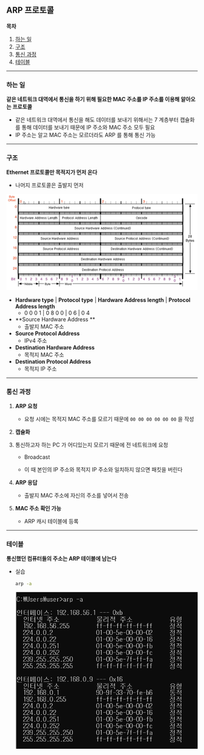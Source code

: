 ## ARP 프로토콜

**목차**

1. [하는 일](#하는-일)
2. [구조](#구조)
3. [통신 과정](#통신-과정)
4. [테이블](#테이블)

---

### 하는 일

**같은 네트워크 대역에서 통신을 하기 위해 필요한 MAC 주소를 IP 주소를 이용해 알아오는 프로토콜**

* 같은 네트워크 대역에서 통신을 해도 데이터를 보내기 위해서는 7 계층부터 캡슐화를 통해 데이터를 보내기 때문에 IP 주소와 MAC 주소 모두 필요
* IP 주소는 알고 MAC 주소는 모르더라도 ARP 를 통해 통신 가능

---

### 구조

**Ethernet 프로토콜만 목적지가 먼저 온다**

* 나머지 프로토콜은 출발지 먼저

![ARP 구조](./assets/arp_structure.png)

* **Hardware type** | **Protocol type** | **Hardware Address length** | **Protocol Address length**
  * 0 0 0 1 | 0 8 0 0 |  0 6 |  0 4
* **Source Hardware Address **
  * 출발지 MAC 주소
* **Source Protocol Address**
  * IPv4 주소
* **Destination Hardware Address**
  * 목적지 MAC 주소
* **Destination Protocol Address**
  * 목적지 IP 주소

---

### 통신 과정

1. **ARP 요청**	

   * 요청 시에는 목적지 MAC 주소를 모르기 때문에 `00 00 00 00 00 00` 을 작성

2. **캡슐화**

3. 통신하고자 하는 PC 가 어디있는지 모르기 때문에 전 네트워크에 요청

   * Broadcast

   * 이 때 본인의 IP 주소와 목적지 IP 주소와 일치하지 않으면 패킷을 버린다

4. **ARP 응답**

   * 출발지 MAC 주소에 자신의 주소를 넣어서 전송

5. **MAC 주소 확인 가능**

   * ARP 캐시 테이블에 등록

---

### 테이블

**통신했던 컴퓨터들의 주소는 ARP 테이블에 남는다**

* 실습

  ```bash
  arp -a
  ```

  ![테이블](./assets/arp_table.png)

